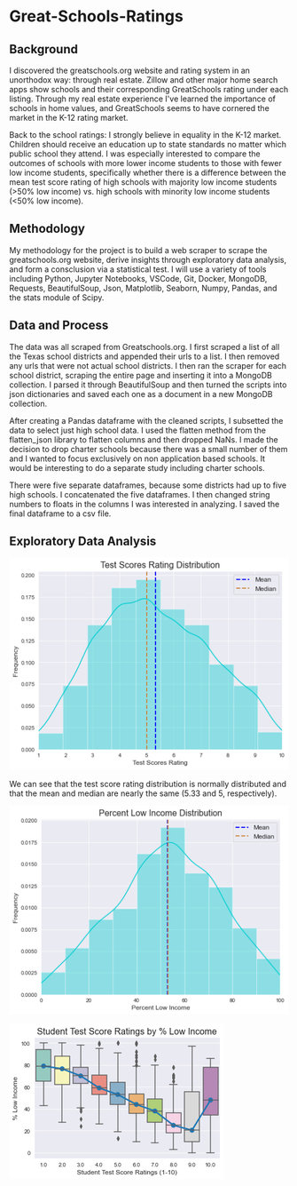 # Great-Schools-Ratings

## Background

I discovered the greatschools.org website and rating system in an unorthodox way: through real estate. Zillow and other major home search apps show schools and their corresponding GreatSchools rating under each listing. Through my real estate experience I've learned the importance of schools in home values, and GreatSchools seems to have cornered the market in the K-12 rating market.

Back to the school ratings: I strongly believe in equality in the K-12 market. Children should receive an education up to state standards no matter which public school they attend. I was especially interested to compare the outcomes of schools with more lower income students to those with fewer low income students, specifically whether there is a difference between the mean test score rating of high schools with majority low income students (>50% low income) vs. high schools with minority low income students (<50% low income).

## Methodology

My methodology for the project is to build a web scraper to scrape the greatschools.org website, derive insights through exploratory data analysis, and form a consclusion via a statistical test. I will use a variety of tools including Python, Jupyter Notebooks, VSCode, Git, Docker, MongoDB, Requests, BeautifulSoup, Json, Matplotlib, Seaborn, Numpy, Pandas, and the stats module of Scipy.

## Data and Process

The data was all scraped from Greatschools.org. I first scraped a list of all the Texas school districts and appended their urls to a list. I then removed any urls that were not actual school districts. I then ran the scraper for each school district, scraping the entire page and inserting it into a MongoDB collection. I parsed it through BeautifulSoup and then turned the scripts into json dictionaries and saved each one as a document in a new MongoDB collection.

After creating a Pandas dataframe with the cleaned scripts, I subsetted the data to select just high school data. I used the flatten method from the flatten_json library to flatten columns and then dropped NaNs. I made the decision to drop charter schools because there was a small number of them and I wanted to focus exclusively on non application based schools. It would be interesting to do a separate study including charter schools.

There were five separate dataframes, because some districts had up to five high schools. I concatenated the five dataframes. I then changed string numbers to floats in the columns I was interested in analyzing. I saved the final dataframe to a csv file.

## Exploratory Data Analysis

![Test Score Rating Distribution](/Images/final_test_scores_dist.png)

We can see that the test score rating distribution is normally distributed and that the mean and median are nearly the same (5.33 and 5, respectively).

![Percent Income Distribution](Images/final_percent_LI_dist.png)


![Test Score Rating Boxplot](Images/final_test_score_boxplot.png)





